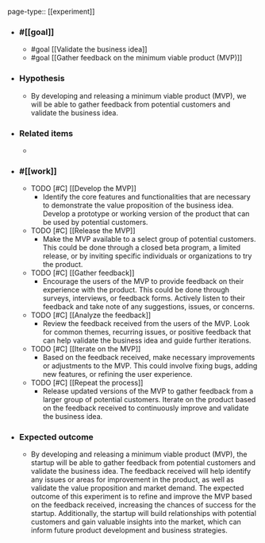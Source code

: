 page-type:: [[experiment]]



  - ### #[[goal]]
    - #goal [[Validate the business idea]]
    - #goal [[Gather feedback on the minimum viable product (MVP)]]
  - ### Hypothesis
    - By developing and releasing a minimum viable product (MVP), we will be able to gather feedback from potential customers and validate the business idea.
  - ### Related items
    - 
  - ### #[[work]]
    - TODO [#C] [[Develop the MVP]]
      - Identify the core features and functionalities that are necessary to demonstrate the value proposition of the business idea. Develop a prototype or working version of the product that can be used by potential customers.
    - TODO [#C] [[Release the MVP]]
      - Make the MVP available to a select group of potential customers. This could be done through a closed beta program, a limited release, or by inviting specific individuals or organizations to try the product.
    - TODO [#C] [[Gather feedback]]
      - Encourage the users of the MVP to provide feedback on their experience with the product. This could be done through surveys, interviews, or feedback forms. Actively listen to their feedback and take note of any suggestions, issues, or concerns.
    - TODO [#C] [[Analyze the feedback]]
      - Review the feedback received from the users of the MVP. Look for common themes, recurring issues, or positive feedback that can help validate the business idea and guide further iterations.
    - TODO [#C] [[Iterate on the MVP]]
      - Based on the feedback received, make necessary improvements or adjustments to the MVP. This could involve fixing bugs, adding new features, or refining the user experience.
    - TODO [#C] [[Repeat the process]]
      - Release updated versions of the MVP to gather feedback from a larger group of potential customers. Iterate on the product based on the feedback received to continuously improve and validate the business idea.
  - ### Expected outcome
    - By developing and releasing a minimum viable product (MVP), the startup will be able to gather feedback from potential customers and validate the business idea. The feedback received will help identify any issues or areas for improvement in the product, as well as validate the value proposition and market demand. The expected outcome of this experiment is to refine and improve the MVP based on the feedback received, increasing the chances of success for the startup. Additionally, the startup will build relationships with potential customers and gain valuable insights into the market, which can inform future product development and business strategies.











